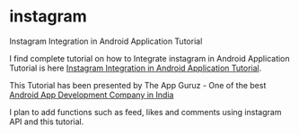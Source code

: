 # instagram
Instagram Integration in Android Application Tutorial

I find complete tutorial on how to Integrate instagram in Android Application Tutorial is here [Instagram Integration in Android Application Tutorial](http://www.theappguruz.com/blog/instagram-integration-android-application-tutorial).


This Tutorial has been presented by The App Guruz - One of the best [Android App Development Company in India](http://www.theappguruz.com/android-app-development/)

I plan to add functions such as feed, likes and comments using instagram API and this tutorial.